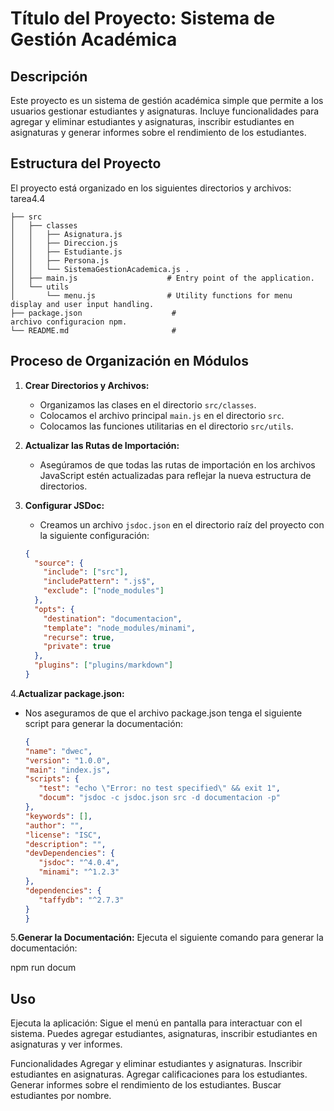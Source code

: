 # Título del Proyecto: Sistema de Gestión Académica

## Descripción
Este proyecto es un sistema de gestión académica simple que permite a los usuarios gestionar estudiantes y asignaturas. Incluye funcionalidades para agregar y eliminar estudiantes y asignaturas, inscribir estudiantes en asignaturas y generar informes sobre el rendimiento de los estudiantes.

## Estructura del Proyecto
El proyecto está organizado en los siguientes directorios y archivos:
tarea4.4
```
├── src
│   ├── classes
│   │   ├── Asignatura.js           
│   │   ├── Direccion.js             
│   │   ├── Estudiante.js           
│   │   ├── Persona.js             
│   │   └── SistemaGestionAcademica.js .
│   ├── main.js                    # Entry point of the application.
│   └── utils
│       └── menu.js                # Utility functions for menu display and user input handling.
├── package.json                    #
archivo configuracion npm.
└── README.md                       # 
```
## Proceso de Organización en Módulos

1. **Crear Directorios y Archivos:**
   - Organizamos las clases en el directorio `src/classes`.
   - Colocamos el archivo principal `main.js` en el directorio `src`.
   - Colocamos las funciones utilitarias en el directorio `src/utils`.

2. **Actualizar las Rutas de Importación:**
   - Asegúramos de que todas las rutas de importación en los archivos JavaScript estén actualizadas para reflejar la nueva estructura de directorios.

3. **Configurar JSDoc:**
   - Creamos un archivo `jsdoc.json` en el directorio raíz del proyecto con la siguiente configuración:

   ```json
   {
     "source": {
       "include": ["src"],
       "includePattern": ".js$",
       "exclude": ["node_modules"]
     },
     "opts": {
       "destination": "documentacion",
       "template": "node_modules/minami",
       "recurse": true,
       "private": true
     },
     "plugins": ["plugins/markdown"]
   }
   ```

4.**Actualizar package.json:**

   - Nos aseguramos de que el archivo package.json tenga el siguiente script para generar la documentación:

      ```json
      {
      "name": "dwec",
      "version": "1.0.0",
      "main": "index.js",
      "scripts": {
         "test": "echo \"Error: no test specified\" && exit 1",
         "docum": "jsdoc -c jsdoc.json src -d documentacion -p"
      },
      "keywords": [],
      "author": "",
      "license": "ISC",
      "description": "",
      "devDependencies": {
         "jsdoc": "^4.0.4",
         "minami": "^1.2.3"
      },
      "dependencies": {
         "taffydb": "^2.7.3"
      }
      }
      ```
5.**Generar la Documentación:**
      Ejecuta el siguiente comando para generar la documentación:

   npm run docum

 ## Uso
 Ejecuta la aplicación:
   Sigue el menú en pantalla para interactuar con el sistema. Puedes agregar estudiantes, asignaturas, inscribir estudiantes en asignaturas y ver informes.

   Funcionalidades
   Agregar y eliminar estudiantes y asignaturas.
   Inscribir estudiantes en asignaturas.
   Agregar calificaciones para los estudiantes.
   Generar informes sobre el rendimiento de los estudiantes.
   Buscar estudiantes por nombre.